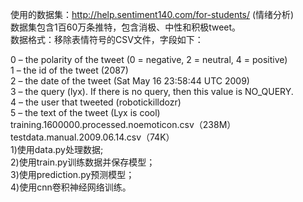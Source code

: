 使用的数据集：http://help.sentiment140.com/for-students/ (情绪分析)<br>
数据集包含1百60万条推特，包含消极、中性和积极tweet。<br>
数据格式：移除表情符号的CSV文件，字段如下：<br>


0 – the polarity of the tweet (0 = negative, 2 = neutral, 4 = positive)<br>
1 – the id of the tweet (2087)<br>
2 – the date of the tweet (Sat May 16 23:58:44 UTC 2009)<br>
3 – the query (lyx). If there is no query, then this value is NO_QUERY.<br>
4 – the user that tweeted (robotickilldozr)<br>
5 – the text of the tweet (Lyx is cool)<br>
training.1600000.processed.noemoticon.csv（238M）<br>
testdata.manual.2009.06.14.csv（74K）<br>
1)使用data.py处理数据;<br>
2)使用train.py训练数据并保存模型；<br>
3)使用prediction.py预测模型；<br>
4)使用cnn卷积神经网络训练。<br>
